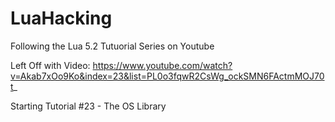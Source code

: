 # LuaHacking

Following the Lua 5.2 Tutuorial Series on Youtube

Left Off with Video:
https://www.youtube.com/watch?v=Akab7xOo9Ko&index=23&list=PL0o3fqwR2CsWg_ockSMN6FActmMOJ70t_

Starting Tutorial #23 - The OS Library





 



